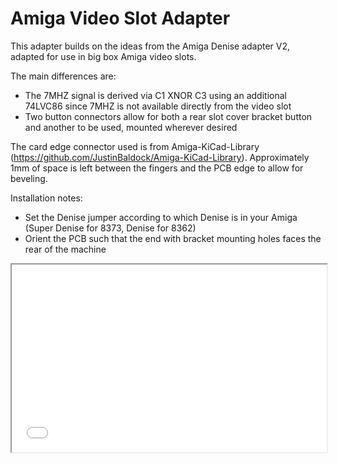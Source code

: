 # Amiga Video Slot Adapter

This adapter builds on the ideas from the Amiga Denise adapter V2, adapted for use in big box Amiga video slots.

The main differences are:
- The 7MHZ signal is derived via C1 XNOR C3 using an additional 74LVC86 since 7MHZ is not available directly from the video slot
- Two button connectors allow for both a rear slot cover bracket button and another to be used, mounted wherever desired

The card edge connector used is from Amiga-KiCad-Library (https://github.com/JustinBaldock/Amiga-KiCad-Library). Approximately 1mm of space is left between the fingers and the PCB edge to allow for beveling.

Installation notes:
- Set the Denise jumper according to which Denise is in your Amiga (Super Denise for 8373, Denise for 8362)
- Orient the PCB such that the end with bracket mounting holes faces the rear of the machine

<iframe
  src="bom/ibom.html"
  style="width:100%; height:300px;"
></iframe>

